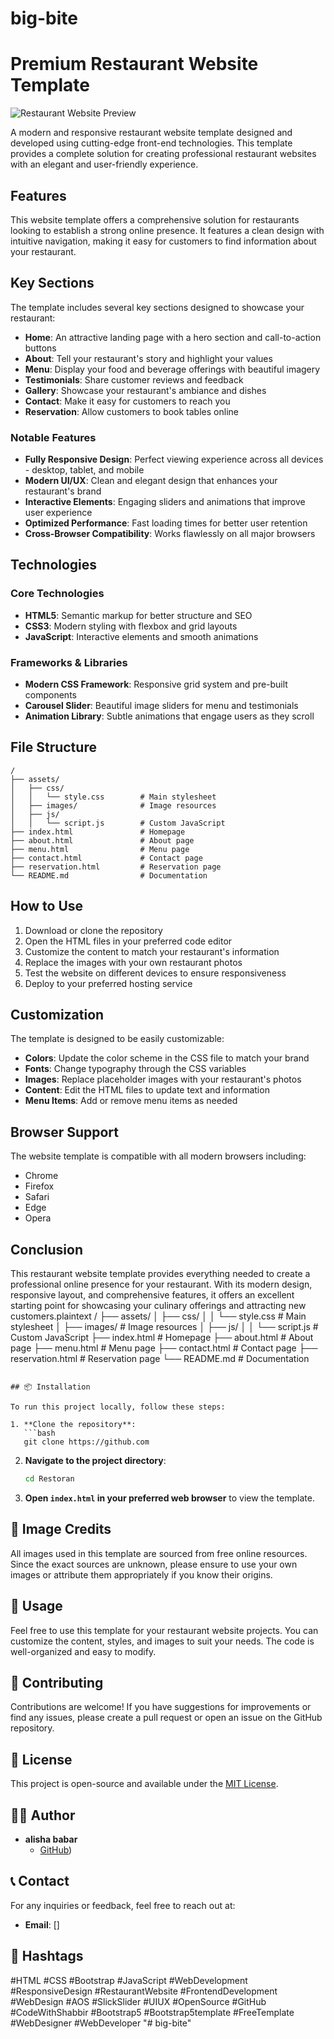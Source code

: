﻿# big-bite

# Premium Restaurant Website Template

![Restaurant Website Preview](assets\images\tamplet.png)

A modern and responsive restaurant website template designed and developed using cutting-edge front-end technologies. This template provides a complete solution for creating professional restaurant websites with an elegant and user-friendly experience.

## Features

This website template offers a comprehensive solution for restaurants looking to establish a strong online presence. It features a clean design with intuitive navigation, making it easy for customers to find information about your restaurant.

## Key Sections

The template includes several key sections designed to showcase your restaurant:

- **Home**: An attractive landing page with a hero section and call-to-action buttons
- **About**: Tell your restaurant's story and highlight your values
- **Menu**: Display your food and beverage offerings with beautiful imagery
- **Testimonials**: Share customer reviews and feedback
- **Gallery**: Showcase your restaurant's ambiance and dishes
- **Contact**: Make it easy for customers to reach you
- **Reservation**: Allow customers to book tables online

### Notable Features

- **Fully Responsive Design**: Perfect viewing experience across all devices - desktop, tablet, and mobile
- **Modern UI/UX**: Clean and elegant design that enhances your restaurant's brand
- **Interactive Elements**: Engaging sliders and animations that improve user experience
- **Optimized Performance**: Fast loading times for better user retention
- **Cross-Browser Compatibility**: Works flawlessly on all major browsers

## Technologies

### Core Technologies
- **HTML5**: Semantic markup for better structure and SEO
- **CSS3**: Modern styling with flexbox and grid layouts
- **JavaScript**: Interactive elements and smooth animations

### Frameworks & Libraries
- **Modern CSS Framework**: Responsive grid system and pre-built components
- **Carousel Slider**: Beautiful image sliders for menu and testimonials
- **Animation Library**: Subtle animations that engage users as they scroll

## File Structure

```plaintext
/
├── assets/
│   ├── css/
│   │   └── style.css        # Main stylesheet
│   ├── images/              # Image resources
│   ├── js/
│   │   └── script.js        # Custom JavaScript
├── index.html               # Homepage
├── about.html               # About page
├── menu.html                # Menu page
├── contact.html             # Contact page
├── reservation.html         # Reservation page
└── README.md                # Documentation
```

## How to Use

1. Download or clone the repository
2. Open the HTML files in your preferred code editor
3. Customize the content to match your restaurant's information
4. Replace the images with your own restaurant photos
5. Test the website on different devices to ensure responsiveness
6. Deploy to your preferred hosting service

## Customization

The template is designed to be easily customizable:

- **Colors**: Update the color scheme in the CSS file to match your brand
- **Fonts**: Change typography through the CSS variables
- **Images**: Replace placeholder images with your restaurant's photos
- **Content**: Edit the HTML files to update text and information
- **Menu Items**: Add or remove menu items as needed

## Browser Support

The website template is compatible with all modern browsers including:
- Chrome
- Firefox
- Safari
- Edge
- Opera

## Conclusion

This restaurant website template provides everything needed to create a professional online presence for your restaurant. With its modern design, responsive layout, and comprehensive features, it offers an excellent starting point for showcasing your culinary offerings and attracting new customers.plaintext
/
├── assets/
│   ├── css/
│   │   └── style.css        # Main stylesheet
│   ├── images/              # Image resources
│   ├── js/
│   │   └── script.js        # Custom JavaScript
├── index.html               # Homepage
├── about.html               # About page
├── menu.html                # Menu page
├── contact.html             # Contact page
├── reservation.html         # Reservation page
└── README.md                # Documentation
```

## 📦 Installation

To run this project locally, follow these steps:

1. **Clone the repository**:
   ```bash
   git clone https://github.com
   ```
2. **Navigate to the project directory**:
   ```bash
   cd Restoran
   ```
3. **Open `index.html` in your preferred web browser** to view the template.


## 📸 Image Credits

All images used in this template are sourced from free online resources. Since the exact sources are unknown, please ensure to use your own images or attribute them appropriately if you know their origins.

## 🚀 Usage

Feel free to use this template for your restaurant website projects. You can customize the content, styles, and images to suit your needs. The code is well-organized and easy to modify.

## 🌟 Contributing

Contributions are welcome! If you have suggestions for improvements or find any issues, please create a pull request or open an issue on the GitHub repository.

## 📝 License

This project is open-source and available under the [MIT License](LICENSE).

## 👨‍💻 Author

- **alisha babar**  
  - [GitHub](https://github.com))

## 📞 Contact

For any inquiries or feedback, feel free to reach out at:
- **Email**: []

## 📢 Hashtags

#HTML #CSS #Bootstrap #JavaScript #WebDevelopment #ResponsiveDesign #RestaurantWebsite #FrontendDevelopment #WebDesign #AOS #SlickSlider #UIUX #OpenSource #GitHub #CodeWithShabbir #Bootstrap5 #Bootstrap5template #FreeTemplate #WebDesigner #WebDeveloper
"# big-bite" 
